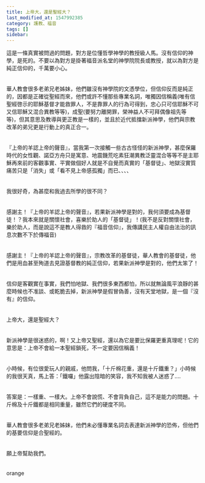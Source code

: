 ```yaml
---
title: 上帝大，還是聖經大？
last_modified_at: 1547992385
category: 護教、福音
tags: []
sidebar: 
---
```


<p>這是一條真實被問過的問題，對方是位懂哲學神學的教授級人馬。<!--more-->沒有信仰的神學，是死的。不要以為對方是掛著福音派名堂的神學院院長或教授，就以為對方是純正信仰的，千萬要小心。<br/><br/><br/>華人教會很多老弟兄老姊妹，他們雖沒有神學院的文憑學位，但信仰反而是純正的，因都是正確從聖經而來，他們或許不懂那些專業名詞，唯獨因信稱義(唯有信聖經啓示的耶穌基督才能救罪人，不是靠罪人的行為可得到，忠心只可信耶穌不可又信耶穌又混合異教等等)，成聖(要努力離開罪，榮神益人不可拜偶像祖先等等)，但其意思及教導與更正教是一樣的，並且於近代抵擋新派神學，他們與宗教改革的弟兄更是行動上的真正合一。<br/><br/><br/>『上帝的羊認上帝的聲音』，當我第一次接觸一些古古怪怪的新派神學，甚麼保羅時代的女性觀、諾亞方舟只是寓意、地震饑荒吃素狂潮異教泛靈混合等等不是主耶穌再來前的客觀事實、平實做個好人就是不自覺而真實的「基督徒」、地獄沒實質痛苦只是「消失」或「看不見上帝感孤獨」而已、、、、<br/><br/><br/>我很好奇，為甚麼和我過去所學的很不同？<br/><br/><br/>感謝主！『上帝的羊認上帝的聲音』，若果新派神學是對的，我何須要成為基督徒！？我本來就是關懷社會，喜樂於助人的「基督徒」！(我不是反對關懷社會，樂於助人，而是說這不是教人得救的『福音信仰』，我傳講民主人權自由法治的訊息次數不下於傳福音)<br/><br/><br/>感謝主！『上帝的羊認上帝的聲音』，宗教改革的基督徒，華人教會的基督徒，他們是用血甚至殉道去見證基督教的純正信仰，若果新派神學是對的，他們太笨了！<br/><br/><br/>信仰是客觀實在事實，我們怕地獄、我們很多東西都怕，所以就無論風平浪靜的甚麼時候也不准談、或乾脆去掉，新派神學是假冒偽善，沒有天堂地獄，是一個『沒有』的信仰。<br/><br/><br/>上帝大，還是聖經大？<br/><br/><br/>新派神學是很迷惑的，啊！又上帝又聖經，還以為它是要比保羅更重真理呢！它的意思是：上帝不會給一本聖經鎖死，不一定要因信稱義！<br/><br/><br/>小時候，有位很愛玩人的親戚，他問我，「十斤棉花重，還是十斤鐵重？」小時候的我很天真，馬上答：「鐵囉」他露出陰暗的笑容，我不知我被人迷惑了….<br/><br/><br/>答案是：一樣重、一樣大。上帝不會說慌、不會背負自己，這不是能力的問題。十斤棉及十斤鐵都是相同重量，雖然它們的硬度不同。<br/><br/><br/>華人教會很多老弟兄老姊妹，他們未必懂專業名詞去表達新派神學的恐佈，但他們的基要信仰是合聖經的。<br/><br/><br/>願上帝幫助我們。<br/><br/><br/>orange<br/><br/><br/><br/><br/><br/><br/><br/>
</p>